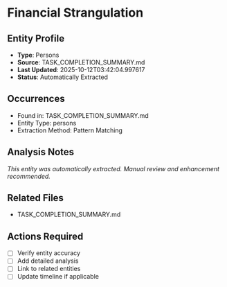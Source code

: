# Financial Strangulation

## Entity Profile
- **Type**: Persons
- **Source**: TASK_COMPLETION_SUMMARY.md
- **Last Updated**: 2025-10-12T03:42:04.997617
- **Status**: Automatically Extracted

## Occurrences
- Found in: TASK_COMPLETION_SUMMARY.md
- Entity Type: persons
- Extraction Method: Pattern Matching

## Analysis Notes
*This entity was automatically extracted. Manual review and enhancement recommended.*

## Related Files
- TASK_COMPLETION_SUMMARY.md

## Actions Required
- [ ] Verify entity accuracy
- [ ] Add detailed analysis
- [ ] Link to related entities
- [ ] Update timeline if applicable
